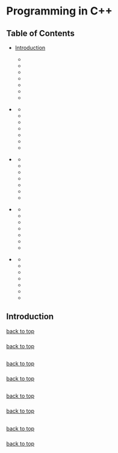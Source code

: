 # Programming in C++

## Table of Contents

   - [Introduction](#Introduction)
      - [](#)
      - [](#)
      - [](#)
      - [](#)
      - [](#)
      - [](#)
      - [](#)

   - [](#)
      - [](#)
      - [](#)
      - [](#)
      - [](#)
      - [](#)
      - [](#)
      - [](#)

   - [](#)
      - [](#)
      - [](#)
      - [](#)
      - [](#)
      - [](#)
      - [](#)
      - [](#)

   - [](#)
      - [](#)
      - [](#)
      - [](#)
      - [](#)
      - [](#)
      - [](#)
      - [](#)

   - [](#)
      - [](#)
      - [](#)
      - [](#)
      - [](#)
      - [](#)
      - [](#)
      - [](#)

      
      
            
      
## Introduction
[back to top](#Programming-in-C++)
###
###
###
###
###
[back to top](#Programming-in-C++)





##
[back to top](#Programming-in-C++)
###
###
###
###
###
[back to top](#Programming-in-C++)





##
[back to top](#Programming-in-C++)
###
###
###
###
###
[back to top](#Programming-in-C++)





##
[back to top](#Programming-in-C++)
###
###
###
###
###
[back to top](#Programming-in-C++)

